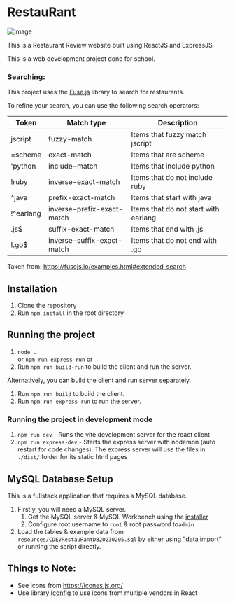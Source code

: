# RestauRant

![image](https://user-images.githubusercontent.com/34125174/231458566-f7089fa4-9f4f-44ce-93c7-30b9dc3a14c2.png)

This is a Restaurant Review website built using ReactJS and ExpressJS

This is a web development project done for school.

### Searching:

This project uses the [Fuse.js](https://fusejs.io/) library to search for restaurants.

To refine your search, you can use the following search operators:

| Token     | Match type                 | Description                          |
|-----------|----------------------------|--------------------------------------|
| jscript   | fuzzy-match                | Items that fuzzy match jscript       |
| =scheme   | exact-match                | Items that are scheme                |
| 'python   | include-match              | Items that include python            |
| !ruby     | inverse-exact-match        | Items that do not include ruby       |
| ^java     | prefix-exact-match         | Items that start with java           |
| !^earlang | inverse-prefix-exact-match | Items that do not start with earlang |
| .js$      | suffix-exact-match         | Items that end with .js              |
| !.go$     | inverse-suffix-exact-match | Items that do not end with .go       |

Taken from: https://fusejs.io/examples.html#extended-search

## Installation

1. Clone the repository
2. Run `npm install` in the root directory

## Running the project

1. `node .`<br/> or `npm run express-run`
   or
2. Run `npm run build-run` to build the client and run the server.

Alternatively, you can build the client and run server separately.

1. Run `npm run build` to build the client.
2. Run `npm run express-run` to run the server.

### Running the project in development mode

1. `npm run dev` - Runs the vite development server for the react client
2. `npm run express-dev` - Starts the express server with nodemon (auto restart for code changes).
   The express server will use the files in `./dist/` folder for its static html pages

## MySQL Database Setup

This is a fullstack application that requires a MySQL database.

1. Firstly, you will need a MySQL server.
    1. Get the MySQL server & MySQL Workbench using the [installer](https://dev.mysql.com/downloads/installer/)
    2. Configure root username to `root` & root password to`admin`
3. Load the tables & example data from `resources/CDEVRestauRantDB20230205.sql` by either using "data import" or running the script directly.

## Things to Note:

- See icons from https://icones.js.org/
- Use library [Iconfig](https://docs.iconify.design/iconify-icon/react.html) to use icons from multiple vendors in React
